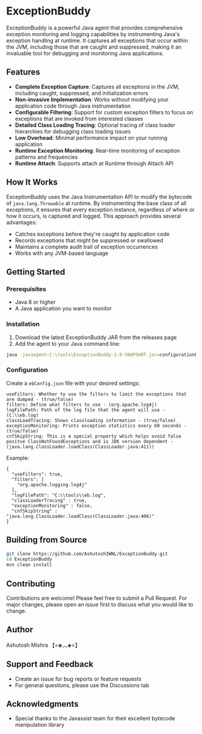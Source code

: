 # ExceptionBuddy

ExceptionBuddy is a powerful Java agent that provides comprehensive exception monitoring and logging capabilities by instrumenting Java's exception handling at runtime. It captures all exceptions that occur within the JVM, including those that are caught and suppressed, making it an invaluable tool for debugging and monitoring Java applications.

## Features

- **Complete Exception Capture**: Captures all exceptions in the JVM, including caught, suppressed, and initialization errors
- **Non-invasive Implementation**: Works without modifying your application code through Java instrumentation
- **Configurable Filtering**: Support for custom exception filters to focus on exceptions that are invoked from interested classes
- **Detailed Class Loading Tracing**: Optional tracing of class loader hierarchies for debugging class loading issues
- **Low Overhead**: Minimal performance impact on your running application
- **Runtime Exception Monitoring**: Real-time monitoring of exception patterns and frequencies
- **Runtime Attach**: Supports attach at Runtime through Attach API

## How It Works

ExceptionBuddy uses the Java Instrumentation API to modify the bytecode of `java.lang.Throwable` at runtime. By instrumenting the base class of all exceptions, it ensures that every exception instance, regardless of where or how it occurs, is captured and logged. This approach provides several advantages:

- Catches exceptions before they're caught by application code
- Records exceptions that might be suppressed or swallowed
- Maintains a complete audit trail of exception occurrences
- Works with any JVM-based language

## Getting Started

### Prerequisites

- Java 8 or higher
- A Java application you want to monitor

### Installation

1. Download the latest ExceptionBuddy JAR from the releases page
2. Add the agent to your Java command line:

```bash
java -javaagent:C:\tools\ExceptionBuddy-1.0-SNAPSHOT.jar=configurationFile=C:\tools\ebConfig.json -jar your-application.jar
```

### Configuration

Create a `ebConfig.json` file with your desired settings:

```properties
useFilters: Whether to use the filters to limit the exceptions that are dumped - (true/false)
filters: Define what filters to use - (org.apache.log4j)
logFilePath: Path of the log file that the agent will use - (C:\\eb.log)
classLoadTracing: Shows classloading information - (true/false)
exceptionMonitoring: Prints exception statistics every 60 seconds - (true/false)
cnfSkipString: This is a special property which helps avoid false positve ClassNotFoundExceptions and is JDK version dependent - (java.lang.ClassLoader.loadClass(ClassLoader.java:411))
```

Example:
```properties
{
  "useFilters": true,
  "filters": [
    "org.apache.logging.log4j"
  ],
  "logFilePath": "C:\\tools\\eb.log",
  "classLoaderTracing" : true,
  "exceptionMonitoring" : false,
  "cnfSkipString" : "java.lang.ClassLoader.loadClass(ClassLoader.java:406)"
}
```

## Building from Source

```bash
git clone https://github.com/AshutoshIWNL/ExceptionBuddy.git
cd ExceptionBuddy
mvn clean install
```

## Contributing

Contributions are welcome! Please feel free to submit a Pull Request. For major changes, please open an issue first to discuss what you would like to change.


## Author

Ashutosh Mishra 【=◈︿◈=】

## Support and Feedback

- Create an issue for bug reports or feature requests
- For general questions, please use the Discussions tab

## Acknowledgments

- Special thanks to the Javassist team for their excellent bytecode manipulation library
